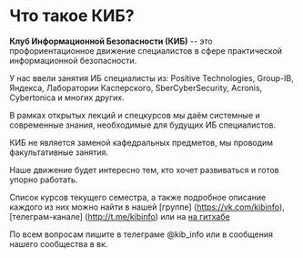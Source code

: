 # Что такое КИБ?

**Клуб Информационной Безопасности (КИБ)** -- это профориентационное движение специалистов в сфере практической информационной безопасности.

У нас ввели занятия ИБ специалисты из: Positive Technologies, Group-IB, Яндекса, Лаборатории Касперского, SberCyberSecurity, Acronis, Cybertonica и многих других.

В рамках открытых лекций и спецкурсов мы даём системные и современные знания, необходимые для будущих ИБ специалистов.

КИБ не является заменой кафедральных предметов, мы проводим факультативные занятия.

Наше движение будет интересно тем,  кто хочет развиваться и готов упорно работать.

Список курсов текущего семестра, а также подробное описание каждого из них можно найти в нашей [группе] (https://vk.com/kibinfo), [телеграм-канале] (http://t.me/kibinfo) или на [на гитхабе](Courses/Spring_2021.md)

По всем вопросам пишите в телеграме @kib_info или в сообщения нашего сообщества в вк.
